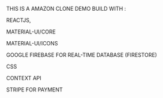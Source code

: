 THIS IS A AMAZON CLONE DEMO
BUILD WITH :

REACTJS,

MATERIAL-UI/CORE

MATERIAL-UI/ICONS

GOOGLE FIREBASE FOR REAL-TIME DATABASE (FIRESTORE)

CSS

CONTEXT API

STRIPE FOR PAYMENT

